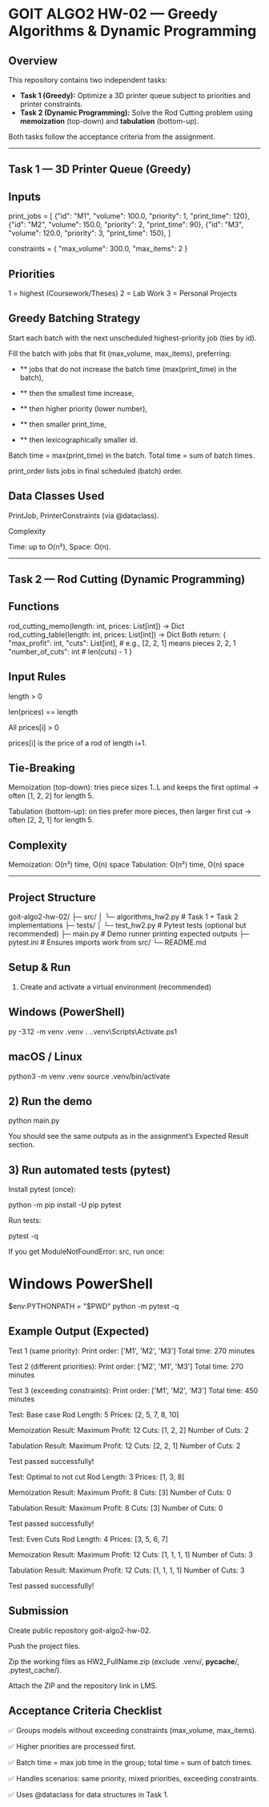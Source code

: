 # GOIT ALGO2 HW-02 — Greedy Algorithms & Dynamic Programming

## Overview
This repository contains two independent tasks:

- **Task 1 (Greedy):** Optimize a 3D printer queue subject to priorities and printer constraints.
- **Task 2 (Dynamic Programming):** Solve the Rod Cutting problem using **memoization** (top-down) and **tabulation** (bottom-up).

Both tasks follow the acceptance criteria from the assignment.

---

## Task 1 — 3D Printer Queue (Greedy)


##  Inputs
print_jobs = [
  {"id": "M1", "volume": 100.0, "priority": 1, "print_time": 120},
  {"id": "M2", "volume": 150.0, "priority": 2, "print_time": 90},
  {"id": "M3", "volume": 120.0, "priority": 3, "print_time": 150},
]

constraints = {
  "max_volume": 300.0,
  "max_items": 2
}

## Priorities

1 = highest (Coursework/Theses)
2 = Lab Work
3 = Personal Projects

## Greedy Batching Strategy

Start each batch with the next unscheduled highest-priority job (ties by id).

Fill the batch with jobs that fit (max_volume, max_items), preferring:

  - ** jobs that do not increase the batch time (max(print_time) in the batch),

  - ** then the smallest time increase,

  - ** then higher priority (lower number),

  - ** then smaller print_time,

  - ** then lexicographically smaller id.

Batch time = max(print_time) in the batch. Total time = sum of batch times.

print_order lists jobs in final scheduled (batch) order.

## Data Classes Used

PrintJob, PrinterConstraints (via @dataclass).

Complexity

Time: up to O(n²), Space: O(n).


---
## Task 2 — Rod Cutting (Dynamic Programming)
## Functions
rod_cutting_memo(length: int, prices: List[int]) -> Dict
rod_cutting_table(length: int, prices: List[int]) -> Dict
 Both return:
 {
   "max_profit": int,
   "cuts": List[int],        # e.g., [2, 2, 1] means pieces 2, 2, 1
  "number_of_cuts": int     # len(cuts) - 1
 }

## Input Rules

length > 0

len(prices) == length

All prices[i] > 0

prices[i] is the price of a rod of length i+1.

## Tie-Breaking

Memoization (top-down): tries piece sizes 1..L and keeps the first optimal → often [1, 2, 2] for length 5.

Tabulation (bottom-up): on ties prefer more pieces, then larger first cut → often [2, 2, 1] for length 5.

## Complexity

Memoization: O(n²) time, O(n) space
Tabulation: O(n²) time, O(n) space

---

## Project Structure
goit-algo2-hw-02/
├─ src/
│  └─ algorithms_hw2.py         # Task 1 + Task 2 implementations
├─ tests/
│  └─ test_hw2.py               # Pytest tests (optional but recommended)
├─ main.py                      # Demo runner printing expected outputs
├─ pytest.ini                   # Ensures imports work from src/
└─ README.md

## Setup & Run
1) Create and activate a virtual environment (recommended)

## Windows (PowerShell)

py -3.12 -m venv .venv
. .\.venv\Scripts\Activate.ps1


## macOS / Linux

python3 -m venv .venv
source .venv/bin/activate

## 2) Run the demo
python main.py


You should see the same outputs as in the assignment’s Expected Result section.

## 3) Run automated tests (pytest)

Install pytest (once):

python -m pip install -U pip pytest


Run tests:

pytest -q


If you get ModuleNotFoundError: src, run once:

# Windows PowerShell
$env:PYTHONPATH = "$PWD"
python -m pytest -q

## Example Output (Expected)
Test 1 (same priority):
Print order: ['M1', 'M2', 'M3']
Total time: 270 minutes

Test 2 (different priorities):
Print order: ['M2', 'M1', 'M3']
Total time: 270 minutes

Test 3 (exceeding constraints):
Print order: ['M1', 'M2', 'M3']
Total time: 450 minutes

Test: Base case
Rod Length: 5
Prices: [2, 5, 7, 8, 10]

Memoization Result:
Maximum Profit: 12
Cuts: [1, 2, 2]
Number of Cuts: 2

Tabulation Result:
Maximum Profit: 12
Cuts: [2, 2, 1]
Number of Cuts: 2

Test passed successfully!

Test: Optimal to not cut
Rod Length: 3
Prices: [1, 3, 8]

Memoization Result:
Maximum Profit: 8
Cuts: [3]
Number of Cuts: 0

Tabulation Result:
Maximum Profit: 8
Cuts: [3]
Number of Cuts: 0

Test passed successfully!

Test: Even Cuts
Rod Length: 4
Prices: [3, 5, 6, 7]

Memoization Result:
Maximum Profit: 12
Cuts: [1, 1, 1, 1]
Number of Cuts: 3

Tabulation Result:
Maximum Profit: 12
Cuts: [1, 1, 1, 1]
Number of Cuts: 3

Test passed successfully!

## Submission

Create public repository goit-algo2-hw-02.

Push the project files.

Zip the working files as HW2_FullName.zip (exclude .venv/, __pycache__/, .pytest_cache/).

Attach the ZIP and the repository link in LMS.

## Acceptance Criteria Checklist

✅ Groups models without exceeding constraints (max_volume, max_items).

✅ Higher priorities are processed first.

✅ Batch time = max job time in the group; total time = sum of batch times.

✅ Handles scenarios: same priority, mixed priorities, exceeding constraints.

✅ Uses @dataclass for data structures in Task 1.









